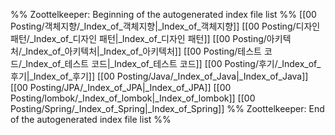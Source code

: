 %% Zoottelkeeper: Beginning of the autogenerated index file list  %%
 [[00 Posting/객체지향/_Index_of_객체지향|_Index_of_객체지향]]
 [[00 Posting/디자인 패턴/_Index_of_디자인 패턴|_Index_of_디자인 패턴]]
 [[00 Posting/아키텍처/_Index_of_아키텍처|_Index_of_아키텍처]]
 [[00 Posting/테스트 코드/_Index_of_테스트 코드|_Index_of_테스트 코드]]
 [[00 Posting/후기/_Index_of_후기|_Index_of_후기]]
 [[00 Posting/Java/_Index_of_Java|_Index_of_Java]]
 [[00 Posting/JPA/_Index_of_JPA|_Index_of_JPA]]
 [[00 Posting/lombok/_Index_of_lombok|_Index_of_lombok]]
 [[00 Posting/Spring/_Index_of_Spring|_Index_of_Spring]]
%% Zoottelkeeper: End of the autogenerated index file list  %%
